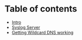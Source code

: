 # Table of contents

* [Intro](README.md)
* [Syslog Server](syslog\_server.md)
* [Getting Wildcard DNS working](getting-wildcard-dns-working.md)
